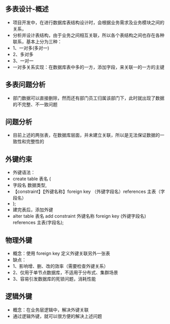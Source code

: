 ## 多表设计-概述
* 项目开发中，在进行数据库表结构设计时，会根据业务需求及业务模块之间的关系，
* 分析并设计表结构，由于业务之间相互关联，所以各个表结构之间也存在各种联系，基本上分为三种：
* 1、一对多(多对一)
* 2、多对多
* 3、一对一
* 一对多关系实现：在数据库表中多的一方，添加字段，来关联一的一方的主键

## 多表问题分析
* 部门数据可以直接删除，然而还有部门员工归属该部门下，此时就出现了数据的不完整、不一致问题

## 问题分析
* 目前上述的两张表，在数据库层面，并未建立关联，所以是无法保证数据的一致性和完整性的

## 外键约束
* 外键语法：
* create table 表名 (
* 字段名 数据类型,
* 【constraint】【外键名称】foreign key （外键字段名）references 主表（字段名）
* );
* 建完表后，添加外键
* alter table 表名 add constraint 外键名称 foreign key (外键字段名) references 主表(字段名);

## 物理外键
* 概念：使用 foreign key 定义外键关联另外一张表
* 缺点：
* 1、影响增、删、改的效率（需要检查外键关系）
* 2、仅用于单节点数据库，不适用于分布式、集群场景
* 3、容易引发数据库的死锁问题，消耗性能

## 逻辑外键
* 概念：在业务层逻辑中，解决外键关联
* 通过逻辑外键，就可以很方便的解决上述问题